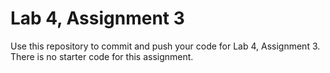 # Lab 4, Assignment 3

Use this repository to commit and push your code for Lab 4, Assignment 3. There is no starter code for this assignment.

